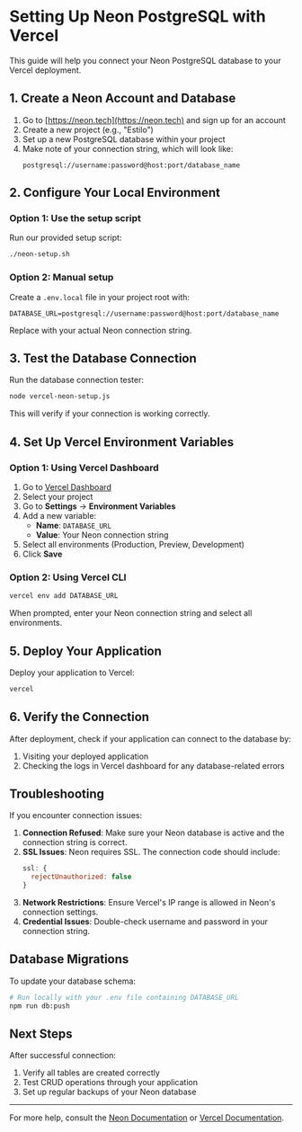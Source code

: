 # Setting Up Neon PostgreSQL with Vercel

This guide will help you connect your Neon PostgreSQL database to your Vercel deployment.

## 1. Create a Neon Account and Database

1. Go to [https://neon.tech](https://neon.tech) and sign up for an account
2. Create a new project (e.g., "Estilo")
3. Set up a new PostgreSQL database within your project
4. Make note of your connection string, which will look like:
   ```
   postgresql://username:password@host:port/database_name
   ```

## 2. Configure Your Local Environment

### Option 1: Use the setup script

Run our provided setup script:

```bash
./neon-setup.sh
```

### Option 2: Manual setup

Create a `.env.local` file in your project root with:

```
DATABASE_URL=postgresql://username:password@host:port/database_name
```

Replace with your actual Neon connection string.

## 3. Test the Database Connection

Run the database connection tester:

```bash
node vercel-neon-setup.js
```

This will verify if your connection is working correctly.

## 4. Set Up Vercel Environment Variables

### Option 1: Using Vercel Dashboard

1. Go to [Vercel Dashboard](https://vercel.com/dashboard)
2. Select your project
3. Go to **Settings** → **Environment Variables**
4. Add a new variable:
   - **Name**: `DATABASE_URL`
   - **Value**: Your Neon connection string
5. Select all environments (Production, Preview, Development)
6. Click **Save**

### Option 2: Using Vercel CLI

```bash
vercel env add DATABASE_URL
```

When prompted, enter your Neon connection string and select all environments.

## 5. Deploy Your Application

Deploy your application to Vercel:

```bash
vercel
```

## 6. Verify the Connection

After deployment, check if your application can connect to the database by:

1. Visiting your deployed application
2. Checking the logs in Vercel dashboard for any database-related errors

## Troubleshooting

If you encounter connection issues:

1. **Connection Refused**: Make sure your Neon database is active and the connection string is correct.
2. **SSL Issues**: Neon requires SSL. The connection code should include:
   ```javascript
   ssl: {
     rejectUnauthorized: false
   }
   ```
3. **Network Restrictions**: Ensure Vercel's IP range is allowed in Neon's connection settings.
4. **Credential Issues**: Double-check username and password in your connection string.

## Database Migrations

To update your database schema:

```bash
# Run locally with your .env file containing DATABASE_URL
npm run db:push
```

## Next Steps

After successful connection:
1. Verify all tables are created correctly
2. Test CRUD operations through your application
3. Set up regular backups of your Neon database

---

For more help, consult the [Neon Documentation](https://neon.tech/docs/) or [Vercel Documentation](https://vercel.com/docs). 